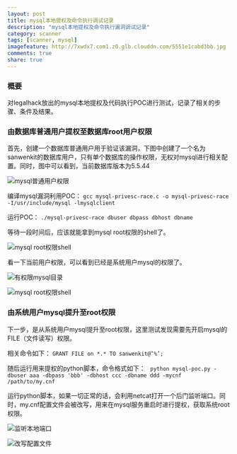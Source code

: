 ```yaml
---
layout: post
title: mysql本地提权及命令执行调试记录
description: "mysql本地提权及命令执行漏洞调试记录"
category: scanner
tags: [scanner, mysql]
imagefeature: http://7xwdx7.com1.z0.glb.clouddn.com/5551e1cabd3bb.jpg
comments: true
share: true
---
```


### 概要

对legalhack放出的mysql本地提权及代码执行POC进行测试，记录了相关的步骤、条件及结果。

### 由数据库普通用户提权至数据库root用户权限

首先，创建一个数据库普通用户用于验证该漏洞，下图中创建了一个名为sanwenkit的数据库用户，只有单个数据库的操作权限，无权对mysql进行相关配置。同时，图中可以看到，当前数据库版本为5.5.44

![mysql普通用户权限](http://7xwdx7.com1.z0.glb.clouddn.com/mysql-user-role.jpeg)

编译mysql漏洞利用POC：
`gcc mysql-privesc-race.c -o mysql-privesc-race -I/usr/include/mysql -lmysqlclient
`

运行POC：
`./mysql-privesc-race dbuser dbpass dbhost dbname
`

等待一段时间后，应该就能拿到mysql root权限的shell了。

![mysql root权限shell](http://7xwdx7.com1.z0.glb.clouddn.com/mysql-cve-2016-6663.jpeg)

看一下当前用户权限，可以看到已经是系统用户mysql的权限了。

![有权限mysql目录](http://7xwdx7.com1.z0.glb.clouddn.com/mysql-whoami.png)

![mysql root权限shell](http://7xwdx7.com1.z0.glb.clouddn.com/mysql-get-root-role.png)


### 由系统用户mysql提升至root权限

下一步，是从系统用户mysql提升至root权限，这里测试发现需要先开启mysql的FILE（文件读写）权限。

相关命令如下：
`GRANT FILE on *.* TO sanwenkit@‘%’;
`

随后运行用来提权的python脚本，命令格式如下：
`  python mysql-poc.py -dbuser aaa -dbpass 'bbb' -dbhost ccc -dbname ddd -mycnf /path/to/my.cnf
`

运行python脚本，如果一切正常的话，会利用netcat打开一个后门监听端口。同时，my.cnf配置文件会被改写，用来在mysql服务重启时进行提权，获取系统root权限。

![监听本地端口](http://7xwdx7.com1.z0.glb.clouddn.com/mysql-listen-netcat.png)

![改写配置文件](http://7xwdx7.com1.z0.glb.clouddn.com/mysql-config-file-rewrite.png)
